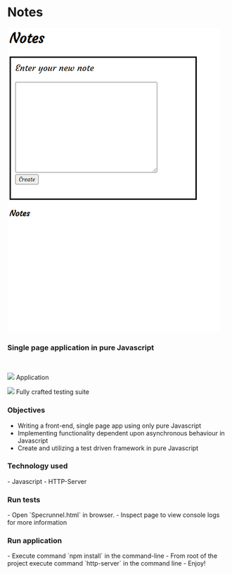 <h1>Notes</h1>

![Creating notes in the application](noteGif.gif)

<h3>Single page application in pure Javascript</h3>

<br/>

<img src="https://i.gyazo.com/0a95b95a1e2c35d12b5fd5f9ff765228.png"></img>
Application
<br/>

<img src="https://i.gyazo.com/2e23d4088c4591f3c846f077b921258d.png"></img>
Fully crafted testing suite

<h3>Objectives</h3>

- Writing a front-end, single page app using only pure Javascript
- Implementing functionality dependent upon asynchronous behaviour in Javascript
- Create and utilizing a test driven framework in pure Javascript

<h3>Technology used</h3>
- Javascript
- HTTP-Server

<h3>Run tests</h3>
- Open `Specrunnel.html` in browser.
- Inspect page to view console logs for more information

<h3>Run application</h3>
- Execute command `npm install` in the command-line
- From root of the project execute command `http-server` in the command line
- Enjoy!
